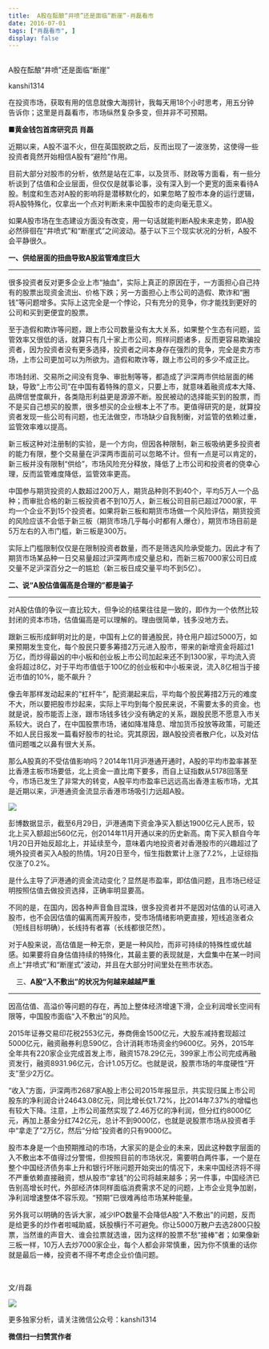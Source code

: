 ```yaml
---
title:  A股在酝酿“井喷”还是面临“断崖”-肖磊看市
date: 2016-07-01
tags: ["肖磊看市", ]
display: false
---
```



## 



A股在酝酿“井喷”还是面临“断崖”




kanshi1314




在投资市场，获取有用的信息就像大海捞针，我每天用18个小时思考，用五分钟告诉你；这里是肖磊看市，市场纵然复杂多变，但并非不可预期。


**■黄金钱包首席研究员 肖磊**

<a name="OLE_LINK4"></a>近期以来，A股不温不火，但在英国脱欧之后，反而出现了一波涨势，这使得一些投资者竟然开始相信A股有“避险”作用。

目前大部分对股市的分析，依然是站在汇率，以及货币、财政等方面看，有一些分析谈到了估值和企业层面，但仅仅是就事论事，没有深入到一个更宽的面来看待A股。制度和生态对A股的影响将是潜移默化的，如果忽略了股市本身的运行逻辑，将A股特殊化，仅拿出一个点对判断未来中国股市的走向毫无意义。

如果A股市场在生态建设方面没有改变，用一句话就能判断A股未来走势，即A股必然徘徊在“井喷式”和“断崖式”之间波动。基于以下三个现实状况的分析，A股不会平静很久。



**一、供给层面的扭曲导致A股监管难度巨大**

****

很多投资者反对更多企业上市“抽血”，实际上真正的原因在于，一方面担心自己持有的股票出现资金流出、价格下跌；另一方面担心上市公司的造假、欺诈和“圈钱”等问题增多。实际上这完全是一个悖论，只有充分的竞争，你才能找到更好的公司和买到更便宜的股票。

至于造假和欺诈等问题，跟上市公司数量没有太大关系，如果整个生态有问题，监管效率又很低的话，就算只有几十家上市公司，照样问题诸多，反而更容易欺骗投资者，因为投资者没有更多选择，投资者之间本身存在强烈的竞争，完全是卖方市场，上市公司更加可以为所欲为。造假和欺诈等，跟上市公司的多少不成正比。

市场封闭、交易所之间没有竞争、审批制等等，都造成了沪深两市供给层面的稀缺，导致“上市公司”在中国有着特殊的意义，只要上市，就意味着融资成本大降、品牌信誉度飙升，各类隐形利益更是源源不断。股民被动的选择能买到的股票，而不是买自己想买的股票，很多想买的企业根本上不了市。更值得研究的是，就算投资者发现一些公司有问题，也无法做空，市场缺少自我制衡，对监管的依赖过重，监管效率难以提高。

新三板这种对注册制的实验，是一个方向，但因各种限制，新三板吸纳更多投资者的能力有限，整个交易量在沪深两市面前可以忽略不计。但有一点是可以肯定的，新三板并没有限制“供给”，市场风险充分释放，降低了上市公司和投资者的侥幸心理，反而监管难度降低，监管效率更高。

中国参与期货投资的人数超过200万人，期货品种则不到40个，平均5万人一个品种；而审批合格的新三板投资者不到10万人，新三板公司目前已超过7000家，平均一个企业不到15个投资者。如果将新三板和期货市场做一个风险评估，期货投资的风险应该不会低于新三板（期货市场几乎每小时都有人爆仓），期货市场目前是5万左右的入市门槛，新三板是300万。

实际上门槛限制仅仅是在限制投资者数量，而不是筛选风险承受能力。因此才有了期货市场某品种一日交易量超过沪深两市成交量总和，而新三板7000家公司日成交量不足沪深百分之一的尴尬（新三板日成交量平均不到5亿）。



**二、说“A股估值偏高是合理的”都是骗子**

****

对A股估值的争议一直比较大，但争论的结果往往是一致的，即作为一个依然比较封闭的资本市场，估值偏高是可以理解的。理由很简单，钱多没地方去。

跟新三板形成鲜明对比的是，中国有上亿的普通股民，持仓用户超过5000万，如果预期发生变化，每个股民只要多筹措2万元进入股市，带来的新增资金将超过1万亿，而炒得最凶的中小板和创业板上市公司加起来还不到1300家，平均流入资金将超过8亿，对于平均市值低于100亿的创业板和中小板来说，流入8亿相当于接近市值的10%，能不飙升？

像去年那样发动起来的“杠杆牛”，配资潮起来后，平均每个股民筹措2万元的难度不大，所以要把股市炒起来，实际上平均到每个股民来说，不需要太多的资金。也就是说，股市能否上涨，跟市场钱多钱少没有确定的关系，跟股民愿不愿意入市关系较大。说白了，在中国股票市场，诸如降准降息、增加货币投放等政策，可能还不如人民日报发一篇看好股市的社论。究其原因，跟A股投资者散户化，以及对估值问题嗤之以鼻有很大关系。

那么A股真的不受估值影响吗？2014年11月沪港通开通时，A股的平均市盈率甚至比香港主板市场要低，北上资金一直比南下要多，而自上证指数从5178回落至今，市场已发生了非常大的转变，A股平均市盈率已远远高出香港主板市场，尤其是近期以来，沪港通资金流显示香港市场吸引力远超A股。

<img data-s="300,640" data-type="png" src="http://mmbiz.qpic.cn/mmbiz/rIYcHn0KrPRSCuN3wME1dnobjgw1fTmyJ3ibpQOib08Ud3x7wk9PgZlgmGWDLjyUfZAxmEFT6OicZMJLeLEpUxu5A/0?wx_fmt=png" data-ratio="0.6492805755395683" data-w=""/>

彭博数据显示，截至6月29日，沪港通南下资金净买入额达1900亿元人民币，较北上买入额超出560亿元，创2014年11月开通以来的历史新高。南下买入额自今年1月20日开始反超北上，并延续至今，意味着内地投资者对香港股市的兴趣超过了境外投资者买入A股的热情。1月20日至今，恒生指数累计上涨了7.2%，上证综指仅涨了0.2%。

是什么主导了沪港通的资金流动变化？显然是市盈率，即估值问题，且市场已经证明按照估值去做投资选择，正确率明显要高。

不同的是，在国内，因各种声音鱼目混珠，很多投资者并不是因对估值的认可进入股市，也不会因估值的偏离而离开股市，受市场情绪影响更直接，短线追涨者众（短线目标明确），长线持有者寡（长线都很茫然）。

对于A股来说，高估值是一种无奈，更是一种风险，而非可持续的特殊性或优越感。如果要将自身估值持续的特殊化，其最主要的表现就是，大盘集中在某一时间点上“井喷式”和“断崖式”波动，并且在大部分时间里处在熊市状态。



&nbsp;&nbsp;&nbsp; 三、**A股“入不敷出”的状况为何越来越越严重**

****

因高估值、高溢价等问题的存在，再加上整体经济增速下滑，企业利润增长空间有限等，中国股市面临“入不敷出”的风险。

2015年证券交易印花税2553亿元，券商佣金1500亿元，大股东减持套现超过5000亿元，融资融券利息590亿，合计消耗市场资金约9600亿。另外，2015年全年共有220家企业完成首发上市，融资1578.29亿元，399家上市公司完成再融资发行，融资8931.96亿元，合计1.05万亿。也就是说，股票市场的年度硬性“开支”至少2万亿。

“收入”方面，沪深两市2687家A股上市公司2015年报显示，共实现归属上市公司股东的净利润合计24643.08亿元，同比增长仅1.72%，比2014年7.37%的增幅也有较大下降。注意，上市公司虽然实现了2.46万亿的净利润，但分红约8000亿元，再加上基金分红742亿元，总计不到9000亿，也就是说股票市场从投资者手中“拿走了”2万亿，然后“分给”投资者的只有9000亿。

股市本身是一个由预期推动的市场，大家买的是企业的未来，因此这种数字层面的入不敷出本不值得过分警惕，但按照目前的市场状况，需要明白两件事，一个是在整个中国经济债务率上升和银行坏账问题开始突出的情况下，未来中国经济将不得不严重依赖直接融资，想从股市“拿钱”的公司将越来越多；另一件事，中国经济已告别高增长时代，外部经济体同样面临消费需求不足的问题，上市企业竞争加剧，净利润增速整体不容乐观。“预期”已很难再给市场某种能量。

另外我可以明确的告诉大家，减少IPO数量不会降低A股“入不敷出”的问题，反而是给更多的炒作者啦喊助威，妖股横行不可避免。你让5000万散户去选2800只股票，当然谁的声音大、谁会拉票就选谁，因为这样的股票不愁“接棒”者；如果像新三板一样，10万人去炒7000家企业，每个人都会非常慎重，因为你不慎重的话你就是最后一棒，投资者不得不考虑企业价值问题。

&nbsp;

 文/肖磊

<img data-s="300,640" data-type="jpeg" src="http://mmbiz.qpic.cn/mmbiz/rIYcHn0KrPRSCuN3wME1dnobjgw1fTmyCrxNqEzwRdMdPicQDXsCgLeQLgB5xKC9pKZ5icFaiaV4NWLjcRFN4Q7Gw/0?wx_fmt=jpeg" data-ratio="1.3422982885085575" data-w="409"/>

更多独家分析，请关注微信公众号：kanshi1314




**微信扫一扫赞赏作者**